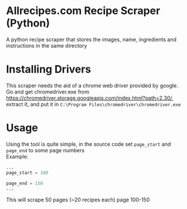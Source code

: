 # Allrecipes.com Recipe Scraper (Python)
A python recipe scraper that stores the images, name, ingredients and instructions in the same directory

# Installing Drivers
This scraper needs the aid of a chrome web driver provided by google.<br>
Go and get chromedriver.exe from https://chromedriver.storage.googleapis.com/index.html?path=2.30/, extract it, and put it in ```C:\Program Files\chromedriver\chromedriver.exe```

# Usage
Using the tool is quite simple, in the source code set `page_start` and `page_end` to some page numbers<br>
Example:
```python
...
page_start = 100

page_end = 150
...
```
This will scrape 50 pages (~20 recipes each) page 100-150